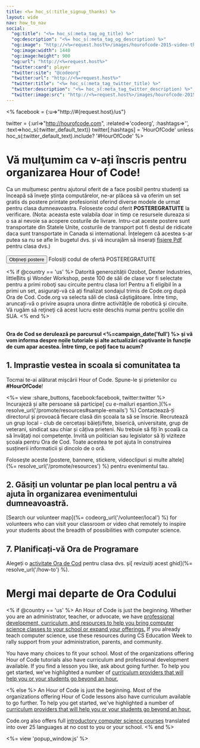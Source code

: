 ```yaml
---
title: <%= hoc_s(:title_signup_thanks) %>
layout: wide
nav: how_to_nav
social:
  "og:title": "<%= hoc_s(:meta_tag_og_title) %>"
  "og:description": "<%= hoc_s(:meta_tag_og_description) %>"
  "og:image": "http://<%=request.host%>/images/hourofcode-2015-video-thumbnail.png"
  "og:image:width": 1440
  "og:image:height": 900
  "og:url": "http://<%=request.host%>"
  "twitter:card": player
  "twitter:site": "@codeorg"
  "twitter:url": "http://<%=request.host%>"
  "twitter:title": "<%= hoc_s(:meta_tag_twitter_title) %>"
  "twitter:description": "<%= hoc_s(:meta_tag_twitter_description) %>"
  "twitter:image:src": "http://<%=request.host%>/images/hourofcode-2015-video-thumbnail.png"
---
```

<% facebook = {:u=>"http://#{request.host}/us"}

twitter = {:url=>"http://hourofcode.com", :related=>'codeorg', :hashtags=>'', :text=>hoc_s(:twitter_default_text)} twitter[:hashtags] = 'HourOfCode' unless hoc_s(:twitter_default_text).include? '#HourOfCode' %>

# Vă mulţumim ca v-ați înscris pentru organizarea Hour of Code!

Ca un mulțumesc pentru ajutorul oferit de a face posibil pentru studenți sa înceapă să învețe ștința computărelor, ne-ar plăcea să va oferim un set gratis ds postere printate profesionist oferind diverse modele de urmat pentru clasa dumneavoastra. Foloseste codul oferit **POSTEREGRATUITE** la verificare. (Nota: aceasta este valabila doar in timp ce resursele dureaza si o sa ai nevoie sa acopere costurile de livrare. Intru-cat aceste postere sunt transportate din Statele Unite, costurile de transport pot fi destul de ridicate daca sunt transportate in Canada si international. Înțelegem că acestea s-ar putea sa nu se afle în bugetul dvs. și vă incurajăm să inserați [fișiere Pdf](https://code.org/inspire) pentru clasa dvs.)  
<br mark="crud-mark" /> [ <button>Obțineți postere</button>](https://store.code.org/products/code-org-posters-set-of-12) Folosiți codul de ofertă POSTEREGRATUITE

<% if @country == 'us' %> Datorită generozității Ozobot, Dexter Industries, littleBits şi Wonder Workshop, peste 100 de săli de clase vor fi selectate pentru a primi roboţi sau circuite pentru clasa lor! Pentru a fi eligibil în a primi un set, asiguraţi-vă că ați finalizat sondajul trimis de Code.org după Ora de Cod. Code.org va selecta săli de clasă câștigătoare. Între timp, aruncați-vă o privire asupra unora dintre activităţile de robotică şi circuite. Vă rugăm să reţineţi că acest lucru este deschis numai pentru şcolile din SUA. <% end %>

<br /> **Ora de Cod se derulează pe parcursul <%=campaign_date('full') %> și vă vom informa despre noile tutoriale și alte actualizări captivante în funcție de cum apar acestea. Între timp, ce poți face tu acum?**

## 1. Imprastie vestea in scoala si comunitatea ta

Tocmai te-ai alăturat mișcării Hour of Code. Spune-le și prietenilor cu **#HourOfCode**!

<%= view :share_buttons, facebook:facebook, twitter:twitter %> <br /> Incurajeză și alte persoane să participe[ cu e-mailuri eșantion.](%= resolve_url('/promote/resources#sample-emails') %) Contactează-ți directorul și provoacă fiecare clasă din școala ta să se înscrie. Recrutează un grup local - club de cercetași băieți/fete, biserică, universitate, grup de veterani, sindicat sau chiar și câțiva prieteni. Nu trebuie să fiți în şcoală ca să învățaţi noi competenţe. Invită un politician sau legislator să îți viziteze școala pentru Ora de Cod. Toate acestea te pot ajuta în construirea susținerii informaticii și dincolo de o oră.

Foloseşte aceste [postere, bannere, stickere, videoclipuri si multe altele](%= resolve_url('/promote/resources') %) pentru evenimentul tau.

## 2. Găsiți un voluntar pe plan local pentru a vă ajuta în organizarea evenimentului dumneavoastră.

[Search our volunteer map](%= codeorg_url('/volunteer/local') %) for volunteers who can visit your classroom or video chat remotely to inspire your students about the breadth of possibilities with computer science.

## 7. Planificați-vă Ora de Programare

Alegeți o [activitate Ora de Cod](https://hourofcode.com/learn) pentru clasa dvs. și[ revizuiți acest ghid](%= resolve_url('/how-to') %).

# Mergi mai departe de Ora Codului

<% if @country == 'us' %> An Hour of Code is just the beginning. Whether you are an administrator, teacher, or advocate, we have [professional development, curriculum, and resources to help you bring computer science classes to your school or expand your offerings.](https://code.org/yourschool) If you already teach computer science, use these resources during CS Education Week to rally support from your administration, parents, and community.

You have many choices to fit your school. Most of the organizations offering Hour of Code tutorials also have curriculum and professional development available. If you find a lesson you like, ask about going further. To help you get started, we've highlighted a number of [curriculum providers that will help you or your students go beyond an hour.](https://hourofcode.com/beyond)

<% else %> An Hour of Code is just the beginning. Most of the organizations offering Hour of Code lessons also have curriculum available to go further. To help you get started, we've highlighted a number of [curriculum providers that will help you or your students go beyond an hour.](https://hourofcode.com/beyond)

Code.org also offers full [introductory computer science courses](https://code.org/educate/curriculum/cs-fundamentals-international) translated into over 25 languages at no cost to you or your school. <% end %>

<%= view 'popup_window.js' %>